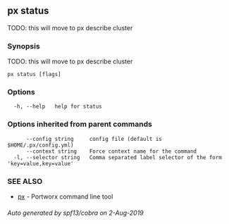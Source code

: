 ## px status

TODO: this will move to px describe cluster

### Synopsis

TODO: this will move to px describe cluster

```
px status [flags]
```

### Options

```
  -h, --help   help for status
```

### Options inherited from parent commands

```
      --config string     config file (default is $HOME/.px/config.yml)
      --context string    Force context name for the command
  -l, --selector string   Comma separated label selector of the form 'key=value,key=value'
```

### SEE ALSO

* [px](px.md)	 - Portworx command line tool

###### Auto generated by spf13/cobra on 2-Aug-2019
